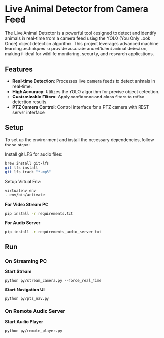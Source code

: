 # Live Animal Detector from Camera Feed

The Live Animal Detector is a powerful tool designed to detect and identify animals in real-time from a camera feed using the YOLO (You Only Look Once) object detection algorithm. This project leverages advanced machine learning techniques to provide accurate and efficient animal detection, making it ideal for wildlife monitoring, security, and research applications.

## Features

- **Real-time Detection**: Processes live camera feeds to detect animals in real-time.
- **High Accuracy**: Utilizes the YOLO algorithm for precise object detection.
- **Customizable Filters**: Apply confidence and class filters to refine detection results.
- **PTZ Camera Control**: Control interface for a PTZ camera with REST server interface

## Setup

To set up the environment and install the necessary dependencies, follow these steps:

Install git LFS for audio files:

```sh
brew install git-lfs
git lfs install
git lfs track "*.mp3"
```

Setup Virtual Env:

```sh
virtualenv env
. env/bin/activate
```

**For Video Stream PC**

```sh
pip install -r requirements.txt
```

**For Audio Server**
```sh
pip install -r requirements_audio_server.txt
```

## Run 

### On Streaming PC

**Start Stream**

```
python py/stream_camera.py --force_real_time
```

**Start Navigation UI**

```
python py/ptz_nav.py
```

### On Remote Audio Server

**Start Audio Player**

```
python py/remote_player.py
```
